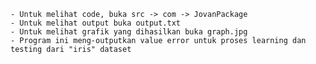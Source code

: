 
    - Untuk melihat code, buka src -> com -> JovanPackage
    - Untuk melihat output buka output.txt
    - Untuk melihat grafik yang dihasilkan buka graph.jpg
    - Program ini meng-outputkan value error untuk proses learning dan testing dari "iris" dataset

